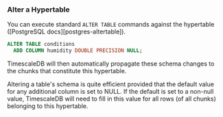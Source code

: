 ### Alter a Hypertable [](alter)

You can execute standard `ALTER TABLE` commands against the hypertable ([PostgreSQL docs][postgres-altertable]).

```sql
ALTER TABLE conditions
  ADD COLUMN humidity DOUBLE PRECISION NULL;
```

TimescaleDB will then automatically propagate these schema changes to
the chunks that constitute this hypertable.

<highlight type="warning">
Altering a table's schema is quite efficient provided that the default
 value for any additional column is set to NULL.  If the default is set to a
 non-null value, TimescaleDB will need to fill in this value for all rows
 (of all chunks) belonging to this hypertable.
 </highlight>